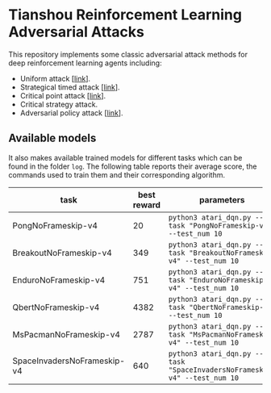 # Tianshou Reinforcement Learning Adversarial Attacks
This repository implements some classic adversarial attack methods for deep reinforcement learning agents including:
- Uniform attack [[link](https://arxiv.org/abs/1702.02284)].
- Strategical timed attack [[link](https://www.ijcai.org/Proceedings/2017/0525.pdf)].
- Critical point attack [[link](https://arxiv.org/abs/2005.07099)].
- Critical strategy attack.
- Adversarial policy attack [[link](https://arxiv.org/abs/1905.10615)].

## Available models
It also makes available trained models for different tasks which can be found in the folder `log`. The following table reports their average score, the commands used to train them and their corresponding algorithm.

| task                        | best reward | parameters                                                   | algorithm           |
| --------------------------- | ----------- | ------------------------------------------------------------ | ------------------- |
| PongNoFrameskip-v4          | 20          | `python3 atari_dqn.py --task "PongNoFrameskip-v4" --test_num 10` | DQN |
| BreakoutNoFrameskip-v4      | 349         | `python3 atari_dqn.py --task "BreakoutNoFrameskip-v4" --test_num 10`  | DQN    |
| EnduroNoFrameskip-v4        | 751         | `python3 atari_dqn.py --task "EnduroNoFrameskip-v4" --test_num 10`  | DQN    |
| QbertNoFrameskip-v4         | 4382        | `python3 atari_dqn.py --task "QbertNoFrameskip-v4" --test_num 10`  | DQN    |
| MsPacmanNoFrameskip-v4      | 2787        | `python3 atari_dqn.py --task "MsPacmanNoFrameskip-v4" --test_num 10`  | DQN    |
| SpaceInvadersNoFrameskip-v4 | 640         | `python3 atari_dqn.py --task "SpaceInvadersNoFrameskip-v4" --test_num 10`  | DQN    |

